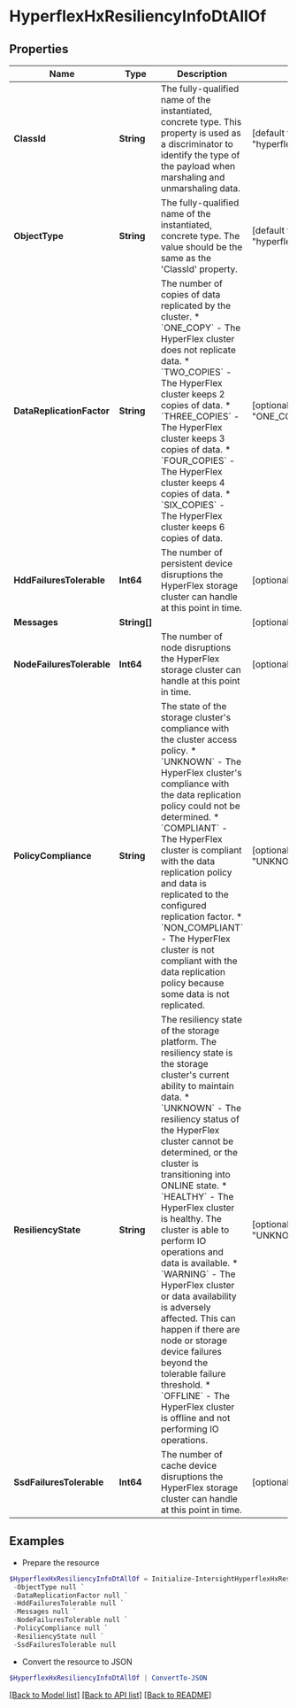 # HyperflexHxResiliencyInfoDtAllOf
## Properties

Name | Type | Description | Notes
------------ | ------------- | ------------- | -------------
**ClassId** | **String** | The fully-qualified name of the instantiated, concrete type. This property is used as a discriminator to identify the type of the payload when marshaling and unmarshaling data. | [default to "hyperflex.HxResiliencyInfoDt"]
**ObjectType** | **String** | The fully-qualified name of the instantiated, concrete type. The value should be the same as the &#39;ClassId&#39; property. | [default to "hyperflex.HxResiliencyInfoDt"]
**DataReplicationFactor** | **String** | The number of copies of data replicated by the cluster. * &#x60;ONE_COPY&#x60; - The HyperFlex cluster does not replicate data. * &#x60;TWO_COPIES&#x60; - The HyperFlex cluster keeps 2 copies of data. * &#x60;THREE_COPIES&#x60; - The HyperFlex cluster keeps 3 copies of data. * &#x60;FOUR_COPIES&#x60; - The HyperFlex cluster keeps 4 copies of data. * &#x60;SIX_COPIES&#x60; - The HyperFlex cluster keeps 6 copies of data. | [optional] [readonly] [default to "ONE_COPY"]
**HddFailuresTolerable** | **Int64** | The number of persistent device disruptions the HyperFlex storage cluster can handle at this point in time. | [optional] [readonly] 
**Messages** | **String[]** |  | [optional] 
**NodeFailuresTolerable** | **Int64** | The number of node disruptions the HyperFlex storage cluster can handle at this point in time. | [optional] [readonly] 
**PolicyCompliance** | **String** | The state of the storage cluster&#39;s compliance with the cluster access policy. * &#x60;UNKNOWN&#x60; - The HyperFlex cluster&#39;s compliance with the data replication policy could not be determined. * &#x60;COMPLIANT&#x60; - The HyperFlex cluster is compliant with the data replication policy and data is replicated to the configured replication factor. * &#x60;NON_COMPLIANT&#x60; - The HyperFlex cluster is not compliant with the data replication policy because some data is not replicated. | [optional] [readonly] [default to "UNKNOWN"]
**ResiliencyState** | **String** | The resiliency state of the storage platform. The resiliency state is the storage cluster&#39;s current ability to maintain data. * &#x60;UNKNOWN&#x60; - The resiliency status of the HyperFlex cluster cannot be determined, or the cluster is transitioning into ONLINE state. * &#x60;HEALTHY&#x60; - The HyperFlex cluster is healthy. The cluster is able to perform IO operations and data is available. * &#x60;WARNING&#x60; - The HyperFlex cluster or data availability is adversely affected. This can happen if there are node or storage device failures beyond the tolerable failure threshold. * &#x60;OFFLINE&#x60; - The HyperFlex cluster is offline and not performing IO operations. | [optional] [readonly] [default to "UNKNOWN"]
**SsdFailuresTolerable** | **Int64** | The number of cache device disruptions the HyperFlex storage cluster can handle at this point in time. | [optional] [readonly] 

## Examples

- Prepare the resource
```powershell
$HyperflexHxResiliencyInfoDtAllOf = Initialize-IntersightHyperflexHxResiliencyInfoDtAllOf  -ClassId null `
 -ObjectType null `
 -DataReplicationFactor null `
 -HddFailuresTolerable null `
 -Messages null `
 -NodeFailuresTolerable null `
 -PolicyCompliance null `
 -ResiliencyState null `
 -SsdFailuresTolerable null
```

- Convert the resource to JSON
```powershell
$HyperflexHxResiliencyInfoDtAllOf | ConvertTo-JSON
```

[[Back to Model list]](../README.md#documentation-for-models) [[Back to API list]](../README.md#documentation-for-api-endpoints) [[Back to README]](../README.md)

